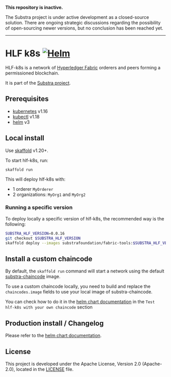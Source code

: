 **This repository is inactive.**

The Substra project is under active development as a closed-source solution. There are ongoing strategic discussions regarding the possibility of open-sourcing newer versions, but no conclusion has been reached yet.

---

# HLF k8s [![Helm](https://github.com/SubstraFoundation/hlf-k8s/workflows/Helm/badge.svg)](https://github.com/SubstraFoundation/hlf-k8s/actions?query=workflow%3AHelm)

HLF-k8s is a network of [Hyperledger Fabric](https://hyperledger-fabric.readthedocs.io/en/latest/) orderers and peers forming a permissioned blockchain.

It is part of the [Substra project](https://github.com/SubstraFoundation/substra).

## Prerequisites

- [kubernetes](https://kubernetes.io/) v1.16
- [kubectl](https://kubernetes.io/docs/reference/kubectl/overview/) v1.18
- [helm](https://github.com/helm/helm) v3

## Local install

Use [skaffold](https://github.com/GoogleContainerTools/skaffold) v1.20+.

To start hlf-k8s, run:

```
skaffold run
```

This will deploy hlf-k8s with:

- 1 orderer `MyOrderer`
- 2 organizations: `MyOrg1` and `MyOrg2`

### Running a specific version

To deploy locally a specific version of hlf-k8s, the recommended way is the following:
```bash
SUBSTRA_HLF_VERSION=0.0.16
git checkout $SUBSTRA_HLF_VERSION
skaffold deploy --images substrafoundation/fabric-tools:$SUBSTRA_HLF_VERSION --images substrafoundation/fabric-peer:$SUBSTRA_HLF_VERSION
```

## Install a custom chaincode

By default, the `skaffold run` command will start a network using the default [substra-chaincode](https://github.com/SubstraFoundation/substra-chaincode) image.

To use a custom chaincode locally, you need to build and replace the `chaincodes.image` fields to use your local image of substra-chaincode.

You can check how to do it in the [helm chart documentation](./charts/hlf-k8s/README.md) in the `Test hlf-k8s with your own chaincode` section

## Production install / Changelog

Please refer to the [helm chart documentation](./charts/hlf-k8s/README.md).

## License

This project is developed under the Apache License, Version 2.0 (Apache-2.0), located in the [LICENSE](./LICENSE) file.
